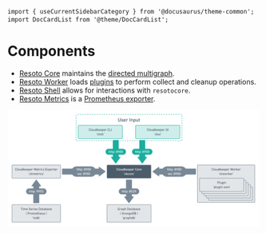```mdx-code-block
import { useCurrentSidebarCategory } from '@docusaurus/theme-common';
import DocCardList from '@theme/DocCardList';
```

# Components

- [Resoto Core](./core.md) maintains the [directed multigraph](<https://en.wikipedia.org/wiki/Multigraph#Directed_multigraph_(edges_with_own_identity)>).
- [Resoto Worker](./worker.md) loads [plugins](https://github.com/someengineering/resoto/tree/main/plugins) to perform collect and cleanup operations.
- [Resoto Shell](./shell.md) allows for interactions with `resotocore`.
- [Resoto Metrics](./metrics.md) is a [Prometheus exporter](https://prometheus.io/docs/instrumenting/exporters).

![Resoto Component Graph](./img/component_graph.png)

<DocCardList items={useCurrentSidebarCategory().items}/>

